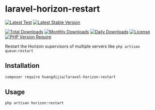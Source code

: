 # laravel-horizon-restart

[![Latest Test](https://github.com/huangdijia/laravel-horizon-restart/workflows/tests/badge.svg)](https://github.com/huangdijia/laravel-horizon-restart/actions)
[![Latest Stable Version](https://poser.pugx.org/huangdijia/laravel-horizon-restart/v)](https://packagist.org/packages/huangdijia/laravel-horizon-restart)
<!-- [![Latest Unstable Version](https://poser.pugx.org/huangdijia/laravel-horizon-restart/v/unstable)](https://packagist.org/packages/huangdijia/laravel-horizon-restart) -->
[![Total Downloads](https://poser.pugx.org/huangdijia/laravel-horizon-restart/downloads)](https://packagist.org/packages/huangdijia/laravel-horizon-restart)
[![Monthly Downloads](https://poser.pugx.org/huangdijia/laravel-horizon-restart/d/monthly)](https://packagist.org/packages/huangdijia/laravel-horizon-restart)
[![Daily Downloads](https://poser.pugx.org/huangdijia/laravel-horizon-restart/d/daily)](https://packagist.org/packages/huangdijia/laravel-horizon-restart)
[![License](https://poser.pugx.org/huangdijia/laravel-horizon-restart/license)](https://packagist.org/packages/huangdijia/laravel-horizon-restart)
[![PHP Version Require](https://poser.pugx.org/huangdijia/laravel-horizon-restart/require/php)](https://packagist.org/packages/huangdijia/laravel-horizon-restart)

Restart the Horizon supervisors of multiple servers like `php artisan queue:restart`

## Installation

~~~bash
composer require huangdijia/laravel-horizon-restart
~~~

## Usage

~~~bash
php artisan horizon:restart
~~~